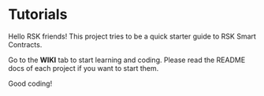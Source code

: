 # Tutorials
Hello RSK friends! This project tries to be a quick starter guide to RSK Smart Contracts.

Go to the **WIKI** tab to start learning and coding.
Please read the README docs of each project if you want to start them.

Good coding!
